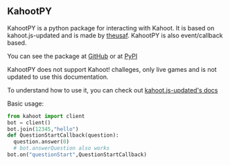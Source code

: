 ## KahootPY
KahootPY is a python package for interacting with Kahoot. It is based on kahoot.js-updated and is made by [theusaf](https://github.com/theusaf). KahootPY is also event/callback based.

You can see the package at [GitHub](https://github.com/theusaf/KahootPY) or at [PyPI](https://pypi.org/project/KahootPY/)

KahootPY does not support Kahoot! challeges, only live games and is not updated to use this documentation.

To understand how to use it, you can check out [kahoot.js-updated's docs](https://github.com/theusaf/kahoot.js-updated/blob/master/Documentation-Old.md)

Basic usage:
```py
from kahoot import client
bot = client()
bot.join(12345,"hello")
def QuestionStartCallback(question):
  question.answer(0)
  # bot.answerQuestion also works
bot.on("questionStart",QuestionStartCallback)
```
